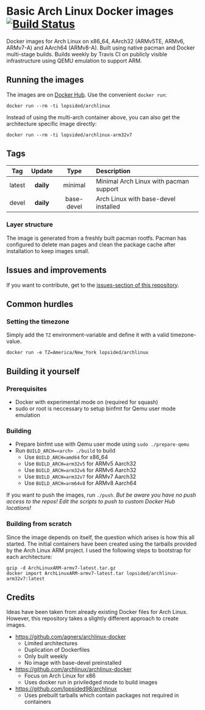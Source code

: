 # Basic Arch Linux Docker images [![Build Status](https://travis-ci.com/lopsided98/archlinux-docker.svg?branch=master)](https://travis-ci.com/lopsided98/archlinux-docker)

Docker images for Arch Linux on x86_64, AArch32 (ARMv5TE, ARMv6, ARMv7-A) and AArch64 (ARMv8-A). Built using native pacman and Docker multi-stage builds. Builds weekly by Travis CI on publicly visible infrastructure using QEMU emulation to support ARM.

## Running the images

The images are on [Docker Hub](https://hub.docker.com/u/lopsided/). Use the convenient `docker run`:

    docker run --rm -ti lopsided/archlinux

Instead of using the multi-arch container above, you can also get the architecture specific image directly:

    docker run --rm -ti lopsided/archlinux-arm32v7

## Tags

|  Tag   |   Update   |     Type     |                                 Description                                        |
|:------:|:----------:|:------------:|:-----------------------------------------------------------------------------------|
| latest | **daily**  | minimal      | Minimal Arch Linux with pacman support                                             |
| devel  | **daily**  | base-devel   | Arch Linux with base-devel installed                                               |

### Layer structure

The image is generated from a freshly built pacman rootfs. Pacman has configured
to delete man pages and clean the package cache after installation to keep
images small.

## Issues and improvements

If you want to contribute, get to the [issues-section of this repository](https://github.com/lopsided/archlinuxarm-docker/issues).

## Common hurdles

### Setting the timezone

Simply add the `TZ` environment-variable and define it with a valid timezone-value.

```
docker run -e TZ=America/New_York lopsided/archlinux
```

## Building it yourself

### Prerequisites

- Docker with experimental mode on (required for squash)
- sudo or root is neccessary to setup binfmt for Qemu user mode emulation

### Building

- Prepare binfmt use with Qemu user mode using `sudo ./prepare-qemu`
- Run `BUILD_ARCH=<arch> ./build` to build
  - Use `BUILD_ARCH=amd64` for x86_64
  - Use `BUILD_ARCH=arm32v5` for ARMv5 Aarch32
  - Use `BUILD_ARCH=arm32v6` for ARMv6 Aarch32
  - Use `BUILD_ARCH=arm32v7` for ARMv7 Aarch32
  - Use `BUILD_ARCH=arm64v8` for ARMv8 Aarch64

If you want to push the images, run `./push`. *But be aware you have no push access to the repos! Edit the scripts to push to custom Docker Hub locations!*

### Building from scratch

Since the image depends on itself, the question which arises is how this all
started. The initial containers have been created using the tarballs provided by
the Arch Linux ARM project. I used the following steps to bootstrap for each
architecture:

```
gzip -d ArchLinuxARM-armv7-latest.tar.gz
docker import ArchLinuxARM-armv7-latest.tar lopsided/archlinux-arm32v7:latest
```

## Credits

Ideas have been taken from already existing Docker files for Arch Linux.
However, this repository takes a slightly different approach to create images.

- https://github.com/agners/archlinux-docker
  - Limited architectures
  - Duplication of Dockerfiles
  - Only built weekly
  - No image with base-devel preinstalled
- https://github.com/archlinux/archlinux-docker
  - Focus on Arch Linux for x86
  - Uses docker run in priviledged mode to build images
- https://github.com/lopsided98/archlinux
  - Uses prebuilt tarballs which contain packages not required in containers
